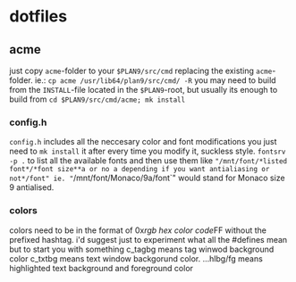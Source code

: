 # dotfiles

## acme
just copy `acme`-folder to your `$PLAN9/src/cmd` replacing the existing `acme`-folder. ie.:
   `cp acme /usr/lib64/plan9/src/cmd/ -R`
you may need to build from the `INSTALL`-file located in the `$PLAN9`-root, but usually its enough to build from
    `cd $PLAN9/src/cmd/acme; mk install`

### config.h
`config.h` includes all the neccesary color and font modifications you just need to `mk install` it after every time you modify it, suckless style. `fontsrv -p .` to list all the available fonts and then use them like `"/mnt/font/*listed font*/*font size**a or no a depending if you want antialiasing or not*/font" ie.
    "`/mnt/font/Monaco/9a/font`"
would stand for Monaco size 9 antialised.

### colors
colors need to be in the format of 0x*rgb hex color code*FF without the prefixed hashtag. i'd suggest just to experiment what all the #defines mean but to start you with something c_tagbg means tag winwod background color c_txtbg means text window backgorund color. ...hlbg/fg means highlighted text background and foreground color
